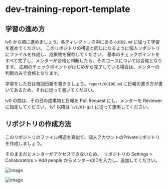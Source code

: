 # dev-training-report-template

## 学習の進め方

lv0 から順に進めましょう。各ディレクトリの中にある `GUIDE.md` に従って学習を進めてください。
このリポジトリの構造と同じになるように個人リポジトリにファイルを作成し、成果物を保存してください。
基本のチェックポイントをすべて完了し、メンターが合格と判断したら、そのコースについては合格となります。
応用のチェックポイントがはじめから完了している場合は、メンターの判断のみで合格となります。

学習をした日は毎回日報を書きましょう。`report/GUIDE.md` に日報の書き方が書いてあるため、それに従って書いてください。

lv0 の間は、その日の成果物と日報を Pull Request にし、メンターを Reviewer に指定してください。
lv1 以降は `lv1/01-git` に従って運用してください。

## リポジトリの作成方法

このリポジトリのファイル構造を真似て、個人アカウントのPrivateリポジトリを作成しましょう。

そのままだとメンターがアクセスできないため、　リポジトリの Settings > Collaborators > Add people からメンターのIDを入力し、追加してください。

![image](https://github.com/user-attachments/assets/7033a975-7fa2-4625-a9c4-aa4610a066f8)

![image](https://github.com/user-attachments/assets/833770d4-9f48-4ea6-b1ad-2a77a0cc15aa)
